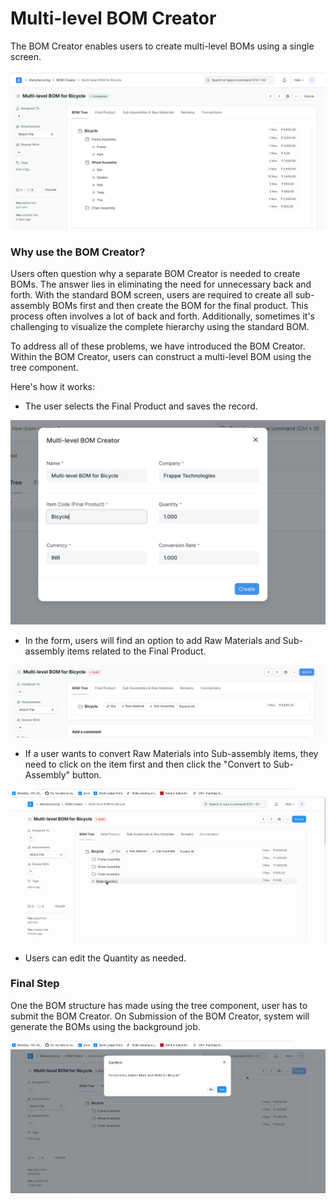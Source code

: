 
# Multi-level BOM Creator



The BOM Creator enables users to create multi-level BOMs using a single screen.

![bom_creator_tree](/files/bom_creator_tree.png "bom_creator_tree.png")![]()

### Why use the BOM Creator?

Users often question why a separate BOM Creator is needed to create BOMs. The answer lies in eliminating the need for unnecessary back and forth. With the standard BOM screen, users are required to create all sub-assembly BOMs first and then create the BOM for the final product. This process often involves a lot of back and forth. Additionally, sometimes it's challenging to visualize the complete hierarchy using the standard BOM.

To address all of these problems, we have introduced the BOM Creator. Within the BOM Creator, users can construct a multi-level BOM using the tree component.

Here's how it works:

* The user selects the Final Product and saves the record.

![bom-creator](/files/bom-creator.png "bom-creator.png")![]()  


* In the form, users will find an option to add Raw Materials and Sub-assembly items related to the Final Product.

![toolbar_bom_creator](/files/toolbar_bom_creator.png "toolbar_bom_creator.png")![]()  


* If a user wants to convert Raw Materials into Sub-assembly items, they need to click on the item first and then click the "Convert to Sub-Assembly" button.

![convert_to_sub_assembly](/files/convert_to_sub_assembly.gif "convert_to_sub_assembly.gif")![]()  


* Users can edit the Quantity as needed.

### Final Step

One the BOM structure has made using the tree component, user has to submit the BOM Creator. On Submission of the BOM Creator, system will generate the BOMs using the background job.

  


![submit-bom](/files/submit-bom.gif "submit-bom.gif")![]()  





